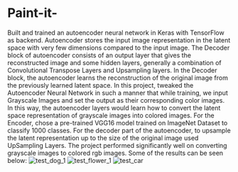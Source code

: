 # Paint-it-
Built and trained an autoencoder neural network in Keras with TensorFlow as backend. Autoencoder stores the input image representation in the latent space with very few dimensions compared to the input image.
The Decoder block of autoencoder consists of an output layer that gives the reconstructed image and some hidden layers, generally a combination of Convolutional Transpose Layers and Upsampling layers. In the Decoder block, the autoencoder learns the reconstruction of the original image from the previously learned latent space.
In this project, tweaked the Autoencoder Neural Network in such a manner that while training, we input Grayscale Images and set the output as their corresponding color images. In this way, the autoencoder layers would learn how to convert the latent space representation of grayscale images into colored images. For the Encoder, chose a pre-trained VGG16 model trained on ImageNet Dataset to classify 1000 classes. For the decoder part of the autoencoder, to upsample the latent representation up to the size of the original image used UpSampling Layers.
The project performed significantly well on converting grayscale images to colored rgb images. Some of the results can be seen below:
![test_dog_1](https://github.com/Mudit-123/Paint-it-/assets/78809022/aeba3c05-32b9-4d6e-a307-0f76cd79e887)
![test_flower_1](https://github.com/Mudit-123/Paint-it-/assets/78809022/5d1f2905-b480-4dd4-acfb-691ee6271168)
![test_car](https://github.com/Mudit-123/Paint-it-/assets/78809022/11f54839-b5f3-4d69-9dfc-253fd952156e)

